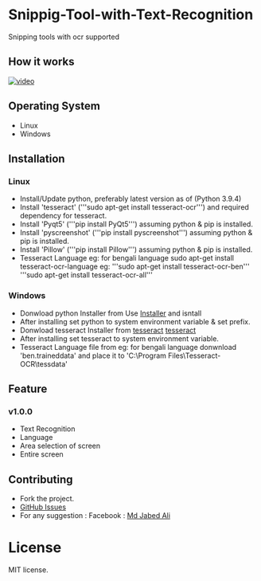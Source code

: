 # Snippig-Tool-with-Text-Recognition
Snipping tools with ocr supported


## How it works
[![video](http://share.gifyoutube.com/.gif)](https://www.youtube.com/watch?v=)


## Operating System  
* Linux
* Windows

## Installation

### Linux

 - Install/Update python, preferably latest version as of (Python 3.9.4)
 - Install 'tesseract' ('''sudo apt-get install tesseract-ocr''') and required dependency for tesseract.
 - Install 'Pyqt5' ('''pip install PyQt5''') assuming python & pip is installed.
 - Install 'pyscreenshot' ('''pip install pyscreenshot''') assuming python & pip is installed.
 - Install 'Pillow' ('''pip install Pillow''') assuming python & pip is installed.
 - Tesseract Language eg: for bengali language
   sudo apt-get install tesseract-ocr-language
   eg:
   '''sudo apt-get install tesseract-ocr-ben'''
   '''sudo apt-get install tesseract-ocr-all'''

### Windows

 - Donwload python Installer from 
   Use [Installer](https://www.python.org/downloads/windows/) and isntall
 - After installing set python to system environment variable & set prefix.
 - Donwload tesseract Installer from
   [tesseract](https://github.com/UB-Mannheim/tesseract/wiki)
   [tesseract](https://tesseract-ocr.github.io/tessdoc/Downloads.html)
 - After installing set tesseract to system environment variable.
 - Tesseract Language file from eg: for bengali language donwnload 'ben.traineddata' 
   and place it to 'C:\Program Files\Tesseract-OCR\tessdata'
   

## Feature  

### v1.0.0

* Text Recognition
* Language
* Area selection of screen
* Entire screen


## Contributing

* Fork the project.
* [GitHub Issues](https://github.com/jabedparadox/Snipping-Tool-with-Text-Recognition/issues)
* For any suggestion :
  Facebook : [Md Jabed Ali](https://www.facebook.com/paradox.jabed)


# License

MIT license.

